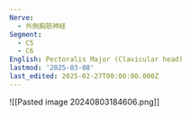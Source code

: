 ```yaml
---
Nerve:
  - 外側胸筋神経
Segment:
  - C5
  - C6
English: Pectoralis Major (Clavicular head)
lastmod: '2025-03-08'
last_edited: 2025-02-27T00:00:00.000Z
---
```


![[Pasted image 20240803184606.png]]
